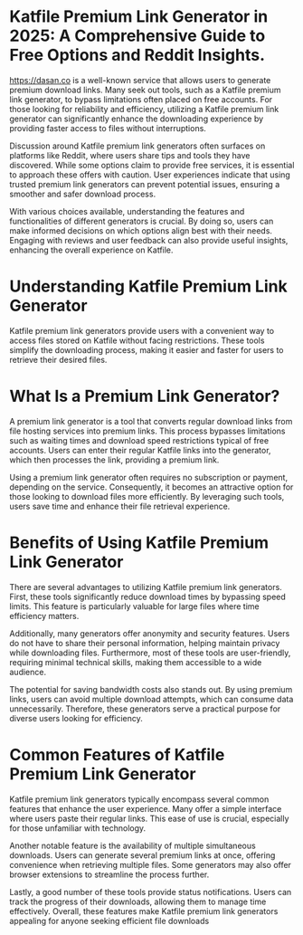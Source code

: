 # Katfile Premium Link Generator in 2025: A Comprehensive Guide to Free Options and Reddit Insights.
https://dasan.co is a well-known service that allows users to generate premium download links. Many seek out tools, such as a Katfile premium link generator, to bypass limitations often placed on free accounts. For those looking for reliability and efficiency, utilizing a Katfile premium link generator can significantly enhance the downloading experience by providing faster access to files without interruptions.

Discussion around Katfile premium link generators often surfaces on platforms like Reddit, where users share tips and tools they have discovered. While some options claim to provide free services, it is essential to approach these offers with caution. User experiences indicate that using trusted premium link generators can prevent potential issues, ensuring a smoother and safer download process.

With various choices available, understanding the features and functionalities of different generators is crucial. By doing so, users can make informed decisions on which options align best with their needs. Engaging with reviews and user feedback can also provide useful insights, enhancing the overall experience on Katfile.

# Understanding Katfile Premium Link Generator
Katfile premium link generators provide users with a convenient way to access files stored on Katfile without facing restrictions. These tools simplify the downloading process, making it easier and faster for users to retrieve their desired files.

# What Is a Premium Link Generator?
A premium link generator is a tool that converts regular download links from file hosting services into premium links. This process bypasses limitations such as waiting times and download speed restrictions typical of free accounts. Users can enter their regular Katfile links into the generator, which then processes the link, providing a premium link.

Using a premium link generator often requires no subscription or payment, depending on the service. Consequently, it becomes an attractive option for those looking to download files more efficiently. By leveraging such tools, users save time and enhance their file retrieval experience.

# Benefits of Using Katfile Premium Link Generator
There are several advantages to utilizing Katfile premium link generators. First, these tools significantly reduce download times by bypassing speed limits. This feature is particularly valuable for large files where time efficiency matters.

Additionally, many generators offer anonymity and security features. Users do not have to share their personal information, helping maintain privacy while downloading files. Furthermore, most of these tools are user-friendly, requiring minimal technical skills, making them accessible to a wide audience.

The potential for saving bandwidth costs also stands out. By using premium links, users can avoid multiple download attempts, which can consume data unnecessarily. Therefore, these generators serve a practical purpose for diverse users looking for efficiency.

# Common Features of Katfile Premium Link Generator
Katfile premium link generators typically encompass several common features that enhance the user experience. Many offer a simple interface where users paste their regular links. This ease of use is crucial, especially for those unfamiliar with technology.

Another notable feature is the availability of multiple simultaneous downloads. Users can generate several premium links at once, offering convenience when retrieving multiple files. Some generators may also offer browser extensions to streamline the process further.

Lastly, a good number of these tools provide status notifications. Users can track the progress of their downloads, allowing them to manage time effectively. Overall, these features make Katfile premium link generators appealing for anyone seeking efficient file downloads
